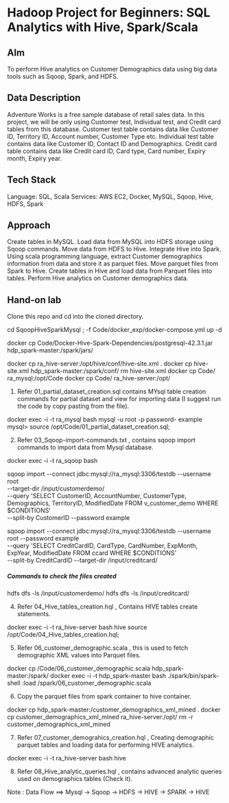 # Hadoop Project for Beginners: SQL Analytics with Hive, Spark/Scala

## AIm
To perform Hive analytics on Customer Demographics data using big data tools such as
Sqoop, Spark, and HDFS.

## Data Description
Adventure Works is a free sample database of retail sales data. In this project, we will
be only using Customer test, Individual test, and Credit card tables from this database.
Customer test table contains data like Customer ID, Territory ID, Account number,
Customer Type etc. Individual test table contains data like Customer ID, Contact ID and
Demographics. Credit card table contains data like Credit card ID, Card type, Card
number, Expiry month, Expiry year.

## Tech Stack
Language: SQL, Scala
Services: AWS EC2, Docker, MySQL, Sqoop, Hive, HDFS, Spark

## Approach
Create tables in MySQL.
Load data from MySQL into HDFS storage using Sqoop commands.
Move data from HDFS to Hive.
Integrate Hive into Spark.
Using scala programming language, extract Customer demographics information
from data and store it as parquet files.
Move parquet files from Spark to Hive.
Create tables in Hive and load data from Parquet files into tables.
Perform Hive analytics on Customer demographics data.

## Hand-on lab

Clone this repo and cd into the cloned directory.

cd SqoopHiveSparkMysql ;
-f Code/docker_exp/docker-compose.yml up -d

docker cp Code/Docker-Hive-Spark-Dependencies/postgresql-42.3.1.jar hdp_spark-master:/spark/jars/

docker cp ra_hive-server:/opt/hive/conf/hive-site.xml .
docker cp hive-site.xml hdp_spark-master:/spark/conf/
rm hive-site.xml
docker cp Code/ ra_mysql:/opt/Code
docker cp Code/ ra_hive-server:/opt/

1. Refer 01_partial_dataset_creation.sql contains MYsql table creation commands for partial dataset and view for importing data (I suggest run the code by copy pasting from the file).

docker exec -i -t ra_mysql bash
mysql -u root -p
password- example
mysql> source /opt/Code/01_partial_dataset_creation.sql;

2. Refer 03_Sqoop-import-commands.txt , contains sqoop import commands to import data from Mysql database.

docker exec -i -t ra_sqoop bash

sqoop import --connect jdbc:mysql://ra_mysql:3306/testdb --username root \
--target-dir /input/customerdemo/ \
--query 'SELECT CustomerID, AccountNumber, CustomerType, Demographics, TerritoryID, ModifiedDate FROM v_customer_demo WHERE $CONDITIONS' \
--split-by CustomerID --password example

sqoop import --connect jdbc:mysql://ra_mysql:3306/testdb --username root --password example \
--query 'SELECT CreditCardID, CardType, CardNumber, ExpMonth, ExpYear, ModifiedDate FROM ccard WHERE $CONDITIONS' \
--split-by CreditCardID --target-dir /input/creditcard/ 

##### Commands to check the files created

hdfs dfs -ls /input/customerdemo/
hdfs dfs -ls /input/creditcard/ 

4. Refer 04_Hive_tables_creation.hql , Contains HIVE tables create statements.

docker exec -i -t ra_hive-server bash
hive
source /opt/Code/04_Hive_tables_creation.hql;

5. Refer 06_customer_demographic.scala , this is used to fetch demographic XML values into Parquet files.

docker cp /Code/06_customer_demographic.scala hdp_spark-master:/spark/
docker exec -i -t hdp_spark-master bash
./spark/bin/spark-shell
:load /spark/06_customer_demographic.scala

6. Copy the parquet files from spark container to hive container.

docker cp hdp_spark-master:/customer_demographics_xml_mined .
docker cp customer_demographics_xml_mined ra_hive-server:/opt/
rm -r customer_demographics_xml_mined

7. Refer 07_customer_demograhics_creation.hql , Creating demographic parquet tables and loading data for performing HIVE analytics.
 
docker exec -i -t ra_hive-server bash
hive
 
8. Refer 08_Hive_analytic_queries.hql , contains advanced analytic queries used on demographics tables (Check it).

Note :
        Data Flow ==> Mysql -> Sqoop -> HDFS -> HIVE -> SPARK -> HIVE

